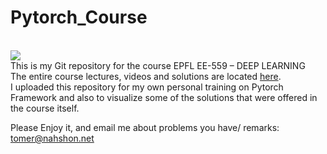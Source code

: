 # Pytorch_Course
<br>
<img src="https://images.app.goo.gl/QzA5YycHNHpxeytR6">
<br>
This is my Git repository for the course EPFL EE-559 – DEEP LEARNING <br>
The entire course lectures, videos and solutions are located <a href="https://fleuret.org/ee559/"> here</a>.<br>
I uploaded this repository for my own personal training on Pytorch Framework and also to visualize some of the solutions that were offered in the course itself.

Please Enjoy it, and email me about problems you have/ remarks: tomer@nahshon.net


